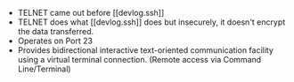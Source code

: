 
- TELNET came out before [[devlog.ssh]]
- TELNET does what [[devlog.ssh]] does but insecurely, it doesn't encrypt the data transferred.
- Operates on Port 23
- Provides bidirectional interactive text-oriented communication facility using a virtual terminal connection. (Remote access via Command Line/Terminal)

